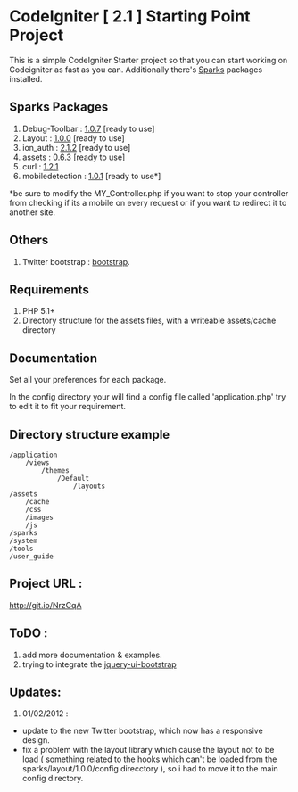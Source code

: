 # CodeIgniter [ 2.1 ] Starting Point Project

This is a simple CodeIgniter Starter project so that you can start working on Codeigniter as fast as you can.
Additionally there's <a href="http://getsparks.org">Sparks</a> packages installed.

## Sparks Packages

1. Debug-Toolbar : <a href="http://getsparks.org/packages/Debug-Toolbar/versions/HEAD/show">1.0.7</a> [ready to use]
2. Layout : <a href="http://getsparks.org/packages/layout/versions/HEAD/show">1.0.0</a> [ready to use]
3. ion_auth : <a href="http://getsparks.org/packages/ion_auth/versions/HEAD/show">2.1.2</a> [ready to use]
4. assets : <a href="http://getsparks.org/packages/assets/versions/HEAD/show">0.6.3</a> [ready to use]
5. curl : <a href="http://getsparks.org/packages/curl/versions/HEAD/show">1.2.1</a>
6. mobiledetection : <a href="http://getsparks.org/packages/mobiledetection/versions/HEAD/show">1.0.1</a> [ready to use*]

*be sure to modify the MY_Controller.php if you want to stop your controller from checking if its a mobile on every request or if you want to redirect it to another site.

## Others
1. Twitter bootstrap : <a href="http://twitter.github.com/bootstrap/">bootstrap</a>.

## Requirements

1. PHP 5.1+
2. Directory structure for the assets files, with a writeable assets/cache directory

## Documentation

Set all your preferences for each package.

In the config directory your will find a config file called 'application.php' try to edit it to fit your requirement.

## Directory structure example

	/application
		/views
            /themes
            	/Default
                	/layouts
	/assets
		/cache
		/css
		/images
		/js
	/sparks
	/system
	/tools
	/user_guide


## Project URL : 
http://git.io/NrzCqA

## ToDO :
1. add more documentation & examples.
2. trying to integrate the <a href="http://s.zah.me/AFy8LM">jquery-ui-bootstrap</a>

## Updates:
1. 01/02/2012 :
* update to the new Twitter bootstrap, which now has a responsive design.
* fix a problem with the layout library which cause the layout not to be load ( something related to the hooks which can't be loaded from the sparks/layout/1.0.0/config direcctory ), so i had to move it to the main config directory.
